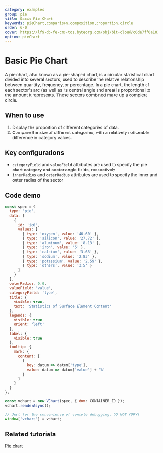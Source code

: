 ```yaml
---
category: examples
group: pie
title: Basic Pie Chart
keywords: pieChart,comparison,composition,proportion,circle
order: 6-0
cover: https://lf9-dp-fe-cms-tos.byteorg.com/obj/bit-cloud/c0de7ff0a101bd4cb25c81707.png
option: pieChart
---
```


# Basic Pie Chart

A pie chart, also known as a pie-shaped chart, is a circular statistical chart divided into several sectors, used to describe the relative relationship between quantity, frequency, or percentage. In a pie chart, the length of each sector's arc (as well as its central angle and area) is proportional to the amount it represents. These sectors combined make up a complete circle.

## When to use

1. Display the proportion of different categories of data.
2. Compare the size of different categories, with a relatively noticeable difference in category values.

## Key configurations

- `categoryField` and `valueField` attributes are used to specify the pie chart category and sector angle fields, respectively
- `innerRadius` and `outerRadius` attributes are used to specify the inner and outer radius of the sector

## Code demo

```javascript livedemo
const spec = {
  type: 'pie',
  data: [
    {
      id: 'id0',
      values: [
        { type: 'oxygen', value: '46.60' },
        { type: 'silicon', value: '27.72' },
        { type: 'aluminum', value: '8.13' },
        { type: 'iron', value: '5' },
        { type: 'calcium', value: '3.63' },
        { type: 'sodium', value: '2.83' },
        { type: 'potassium', value: '2.59' },
        { type: 'others', value: '3.5' }
      ]
    }
  ],
  outerRadius: 0.8,
  valueField: 'value',
  categoryField: 'type',
  title: {
    visible: true,
    text: 'Statistics of Surface Element Content'
  },
  legends: {
    visible: true,
    orient: 'left'
  },
  label: {
    visible: true
  },
  tooltip: {
    mark: {
      content: [
        {
          key: datum => datum['type'],
          value: datum => datum['value'] + '%'
        }
      ]
    }
  }
};

const vchart = new VChart(spec, { dom: CONTAINER_ID });
vchart.renderAsync();

// Just for the convenience of console debugging, DO NOT COPY!
window['vchart'] = vchart;
```

## Related tutorials

[Pie chart](link)
